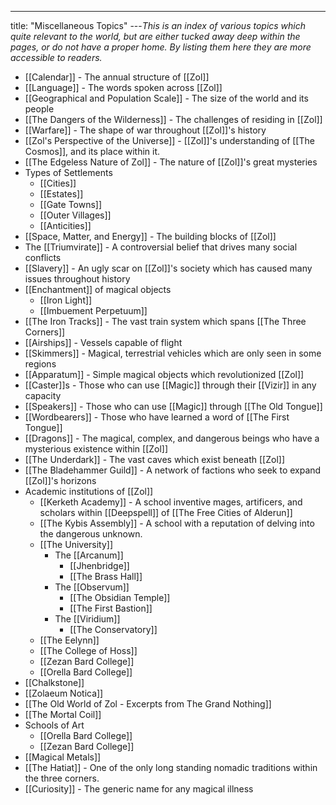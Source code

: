 ---
title: "Miscellaneous Topics"
---*This is an index of various topics which quite relevant to the world, but are either tucked away deep within the pages, or do not have a proper home. By listing them here they are more accessible to readers.*

- [[Calendar]] - The annual structure of [[Zol]]
- [[Language]] - The words spoken across [[Zol]]
- [[Geographical and Population Scale]] - The size of the world and its people
- [[The Dangers of the Wilderness]] - The challenges of residing in [[Zol]]
- [[Warfare]] - The shape of war throughout [[Zol]]'s history
- [[Zol's Perspective of the Universe]] - [[Zol]]'s understanding of [[The Cosmos]], and its place within it.
- [[The Edgeless Nature of Zol]] - The nature of [[Zol]]'s great mysteries
- Types of Settlements
	- [[Cities]]
	- [[Estates]]
	- [[Gate Towns]]
	- [[Outer Villages]]
	- [[Anticities]]
- [[Space, Matter, and Energy]] - The building blocks of [[Zol]]
- The [[Triumvirate]] - A controversial belief that drives many social conflicts
- [[Slavery]] - An ugly scar on [[Zol]]'s society which has caused many issues throughout history
- [[Enchantment]] of magical objects
	- [[Iron Light]]
	- [[Imbuement Perpetuum]]
- [[The Iron Tracks]] - The vast train system which spans [[The Three Corners]]
- [[Airships]] - Vessels capable of flight
- [[Skimmers]] - Magical, terrestrial vehicles which are only seen in some regions
- [[Apparatum]] - Simple magical objects which revolutionized [[Zol]]
- [[Caster]]s - Those who can use [[Magic]] through their [[Vizir]] in any capacity
- [[Speakers]] - Those who can use [[Magic]] through [[The Old Tongue]]
- [[Wordbearers]] - Those who have learned a word of [[The First Tongue]]
- [[Dragons]] - The magical, complex, and dangerous beings who have a mysterious existence within [[Zol]]
- [[The Underdark]] - The vast caves which exist beneath [[Zol]]
- [[The Bladehammer Guild]] - A network of factions who seek to expand [[Zol]]'s horizons
- Academic institutions of [[Zol]]
	- [[Kerketh Academy]] - A school inventive mages, artificers, and scholars within [[Deepspell]] of [[The Free Cities of Alderun]]
	- [[The Kybis Assembly]] - A school with a reputation of delving into the dangerous unknown. 
	- [[The University]]
		- The [[Arcanum]]
			- [[Jhenbridge]]
			- [[The Brass Hall]]
		- The [[Observum]]
			- [[The Obsidian Temple]]
			- [[The First Bastion]]
		- The [[Viridium]]
			- [[The Conservatory]]
	- [[The Eelynn]]
	- [[The College of Hoss]]
	- [[Zezan Bard College]]
	- [[Orella Bard College]]
- [[Chalkstone]]
- [[Zolaeum Notica]]
- [[The Old World of Zol - Excerpts from The Grand Nothing]]
- [[The Mortal Coil]]
- Schools of Art
	- [[Orella Bard College]]
	- [[Zezan Bard College]]
- [[Magical Metals]]
- [[The Hatiat]] - One of the only long standing nomadic traditions within the three corners.
- [[Curiosity]] - The generic name for any magical illness